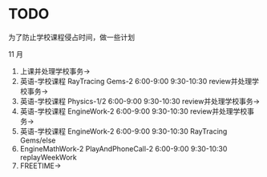 # TODO
为了防止学校课程侵占时间，做一些计划

11 月
1. 上课并处理学校事务->
2. 英语-学校课程 RayTracing Gems-2 6:00-9:00 9:30-10:30 review并处理学校事务->
3. 英语-学校课程 Physics-1/2 6:00-9:00 9:30-10:30 review并处理学校事务->
4. 英语-学校课程 EngineWork-2 6:00-9:00 9:30-10:30 review并处理学校事务->
5. 英语-学校课程 EngineWork-2 6:00-9:00 9:30-10:30 RayTracing Gems/else
6. EngineMathWork-2 PlayAndPhoneCall-2 6:00-9:00 9:30-10:30 replayWeekWork
7. FREETIME->

